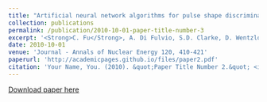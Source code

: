 ```yaml
---
title: "Artificial neural network algorithms for pulse shape discrimination and recovery of piled-up pulses in organic scintillators"
collection: publications
permalink: /publication/2010-10-01-paper-title-number-3
excerpt: '<Strong>C. Fu</Strong>, A. Di Fulvio, S.D. Clarke, D. Wentzloff, S.A. Pozzi, H.S. Kim'
date: 2010-10-01
venue: 'Journal - Annals of Nuclear Energy 120, 410-421'
paperurl: 'http://academicpages.github.io/files/paper2.pdf'
citation: 'Your Name, You. (2010). &quot;Paper Title Number 2.&quot; <i>Journal 1</i>. 1(2).'
---
```

<!-- This paper is about the number 2. The number 3 is left for future work.
 -->
[Download paper here](http://www.sciencedirect.com/science/article/pii/S0306454918302974)

<!-- Recommended citation: Your Name, You. (2010). "Paper Title Number 2." <i>Journal 1</i>. 1(2). -->